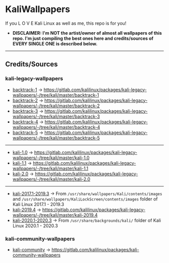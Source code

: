 # KaliWallpapers

If you L O V E Kali Linux as well as me, this repo is for you!

* **DISCLAIMER: I'm NOT the artist/owner of almost all wallpapers of this repo. I'm just compiling the best ones here and credits/sources of EVERY SINGLE ONE is described below.**

---

## Credits/Sources

### kali-legacy-wallpapers
* [backtrack-1](https://github.com/sidneypepo/kaliwallpapers/tree/main/backtrack-1) -> https://gitlab.com/kalilinux/packages/kali-legacy-wallpapers/-/tree/kali/master/backtrack-1
* [backtrack-2](https://github.com/sidneypepo/kaliwallpapers/tree/main/backtrack-2) -> https://gitlab.com/kalilinux/packages/kali-legacy-wallpapers/-/tree/kali/master/backtrack-2
* [backtrack-3](https://github.com/sidneypepo/kaliwallpapers/tree/main/backtrack-3) -> https://gitlab.com/kalilinux/packages/kali-legacy-wallpapers/-/tree/kali/master/backtrack-3
* [backtrack-4](https://github.com/sidneypepo/kaliwallpapers/tree/main/backtrack-4) -> https://gitlab.com/kalilinux/packages/kali-legacy-wallpapers/-/tree/kali/master/backtrack-4
* [backtrack-5](https://github.com/sidneypepo/kaliwallpapers/tree/main/backtrack-5) -> https://gitlab.com/kalilinux/packages/kali-legacy-wallpapers/-/tree/kali/master/backtrack-5

---

* [kali-1.0](https://github.com/sidneypepo/kaliwallpapers/tree/main/kali-1.0) -> https://gitlab.com/kalilinux/packages/kali-legacy-wallpapers/-/tree/kali/master/kali-1.0
* [kali-1.1](https://github.com/sidneypepo/kaliwallpapers/tree/main/kali-1.1) -> https://gitlab.com/kalilinux/packages/kali-legacy-wallpapers/-/tree/kali/master/kali-1.1
* [kali-2.0](https://github.com/sidneypepo/kaliwallpapers/tree/main/kali-2.0) -> https://gitlab.com/kalilinux/packages/kali-legacy-wallpapers/-/tree/kali/master/kali-2.0

---

* [kali-2017.1-2019.3](https://github.com/sidneypepo/kaliwallpapers/tree/main/kali-2017.1-2019.3) -> From `/usr/share/wallpapers/Kali/contents/images` and `/usr/share/wallpapers/KaliLockScreen/contents/images` folder of Kali Linux 2017.1 - 2019.3
* [kali-2019.4](https://github.com/sidneypepo/kaliwallpapers/tree/main/kali-2019.4) -> https://gitlab.com/kalilinux/packages/kali-legacy-wallpapers/-/tree/kali/master/kali-2019.4
* [kali-2020.1-2020.3](https://github.com/sidneypepo/kaliwallpapers/tree/main/kali-2020.1-2020.3) -> From `/usr/share/backgrounds/kali/` folder of Kali Linux 2020.1 - 2020.3

### kali-community-wallpapers
* [kali-community](https://github.com/sidneypepo/kaliwallpapers/tree/main/kali-community) -> https://gitlab.com/kalilinux/packages/kali-community-wallpapers
